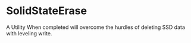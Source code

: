 # SolidStateErase
A Utility When completed will overcome the hurdles of deleting SSD data with leveling write. 
